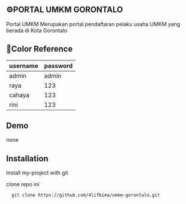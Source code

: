 
## ⚙️PORTAL UMKM GORONTALO

Portal UMKM Merupakan portal pendaftaran pelaku usaha UMKM yang berada di Kota Gorontalo

## 👾Color Reference

| username             | password                                                               |
| ----------------- | ------------------------------------------------------------------ |
| admin | admin |
| raya | 123 |
| cahaya  | 123 |
| rini | 123 |


## Demo

none


## Installation

Install my-project with git

clone repo ini
```bash
  git clone https://github.com/4lifbima/umkm-gorontalo.git
```
    